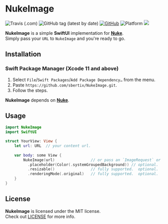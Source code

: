 # NukeImage
![Travis (.com)](https://img.shields.io/travis/com/sbertix/NukeImage)
![GitHub tag (latest by date)](https://img.shields.io/github/v/tag/sbertix/NukeImage)
[![GitHub](https://img.shields.io/github/license/sbertix/NukeImage)](https://github.com/sbertix/NukeImage/blob/master/LICENSE)
![Platform](https://img.shields.io/cocoapods/p/SwiftyInsta.svg?style=flat)
<img src="https://img.shields.io/badge/supports-Swift%20Package%20Manager-ff69b4.svg">  

**NukeImage** is a simple **SwiftUI** implementation for [**Nuke**](https://github.com/kean/Nuke.git).  
Simply pass your `URL` to `NukeImage` and you're ready to go.

## Installation
### Swift Package Manager (Xcode 11 and above)
1. Select `File`/`Swift Packages`/`Add Package Dependency…` from the menu.
1. Paste `https://github.com/sbertix/NukeImage.git`.
1. Follow the steps.

**NukeImage** depends on [**Nuke**](https://github.com/kean/Nuke.git).

## Usage
```swift
import NukeImage
import SwiftUI

struct YourView: View {
    let url: URL  // your content url.
    
    var body: some View {
        NukeImage(url)                // or pass an `ImageRequest` or `URLRquest` for finer control.
          .placeholder(Color(.systemGroupedBackground)) // optional.
          .resizable()                // fully supported.  optional.
          .renderingMode(.original)   // fully supported.  optional.
    }
}                      
```

## License
**NukeImage** is licensed under the MIT license.  
Check out [LICENSE](https://github.com/sbertix/NukeImage/blob/master/LICENSE) for more info.
